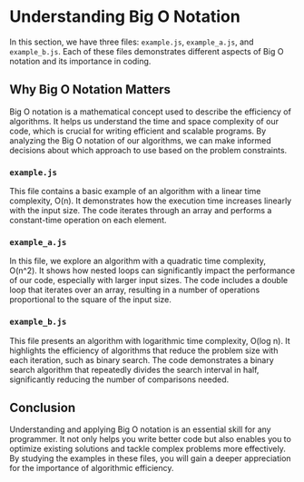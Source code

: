 # Understanding Big O Notation

In this section, we have three files: `example.js`, `example_a.js`, and `example_b.js`. Each of these files demonstrates different aspects of Big O notation and its importance in coding.

## Why Big O Notation Matters

Big O notation is a mathematical concept used to describe the efficiency of algorithms. It helps us understand the time and space complexity of our code, which is crucial for writing efficient and scalable programs. By analyzing the Big O notation of our algorithms, we can make informed decisions about which approach to use based on the problem constraints.

### `example.js`

This file contains a basic example of an algorithm with a linear time complexity, O(n). It demonstrates how the execution time increases linearly with the input size. The code iterates through an array and performs a constant-time operation on each element.

### `example_a.js`

In this file, we explore an algorithm with a quadratic time complexity, O(n^2). It shows how nested loops can significantly impact the performance of our code, especially with larger input sizes. The code includes a double loop that iterates over an array, resulting in a number of operations proportional to the square of the input size.

### `example_b.js`

This file presents an algorithm with logarithmic time complexity, O(log n). It highlights the efficiency of algorithms that reduce the problem size with each iteration, such as binary search. The code demonstrates a binary search algorithm that repeatedly divides the search interval in half, significantly reducing the number of comparisons needed.

## Conclusion

Understanding and applying Big O notation is an essential skill for any programmer. It not only helps you write better code but also enables you to optimize existing solutions and tackle complex problems more effectively. By studying the examples in these files, you will gain a deeper appreciation for the importance of algorithmic efficiency.
